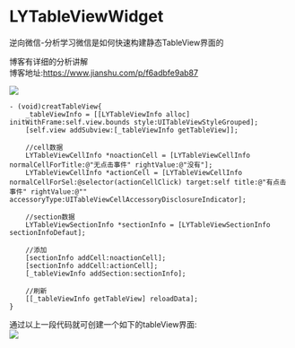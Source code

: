 # LYTableViewWidget
逆向微信-分析学习微信是如何快速构建静态TableView界面的


博客有详细的分析讲解<br>
博客地址:https://www.jianshu.com/p/f6adbfe9ab87

![](https://github.com/dev-liyang/LYTableViewWidget/blob/master/Images/example_detail.png)

```
- (void)creatTableView{
    _tableViewInfo = [[LYTableViewInfo alloc] initWithFrame:self.view.bounds style:UITableViewStyleGrouped];
    [self.view addSubview:[_tableViewInfo getTableView]];
    
    //cell数据
    LYTableViewCellInfo *noactionCell = [LYTableViewCellInfo normalCellForTitle:@"无点击事件" rightValue:@"没有"];
    LYTableViewCellInfo *actionCell = [LYTableViewCellInfo normalCellForSel:@selector(actionCellClick) target:self title:@"有点击事件" rightValue:@"" accessoryType:UITableViewCellAccessoryDisclosureIndicator];
    
    //section数据
    LYTableViewSectionInfo *sectionInfo = [LYTableViewSectionInfo sectionInfoDefaut];
    
    //添加
    [sectionInfo addCell:noactionCell];
    [sectionInfo addCell:actionCell];
    [_tableViewInfo addSection:sectionInfo];
    
    //刷新
    [[_tableViewInfo getTableView] reloadData];
}
```
通过以上一段代码就可创建一个如下的tableView界面:<br>
![](https://github.com/dev-liyang/LYTableViewWidget/blob/master/Images/example_easy.png)
